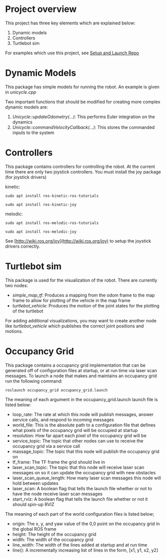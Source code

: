 # Project overview
This project has three key elements which are explained below:
1.  Dynamic models
2.  Controllers
3.  Turtlebot sim

For examples which use this project, see [Setup and Launch Repo](https://gitlab.com/droge-robotics/setup_and_launch/edit/master/README.md)

# Dynamic Models
This package has simple models for running the robot. An example is given in *unicycle.cpp*

Two important functions that should be modified for creating more complex dynamic models are:
1.  *Unicycle::updateOdometry(...)*: This performs Euler integration on the dynamics
2.  *Unicycle::commandVelocityCallback(...)*: This stores the commanded inputs to the system

# Controllers
This package contains controllers for controlling the robot. At the current time there are only two joystick controllers. You must install the joy package (for joystick drivers)

kinetic:

`sudo apt install ros-kinetic-ros-tutorials`

`sudo apt install ros-kinetic-joy`

melodic:

`sudo apt install ros-melodic-ros-tutorials`

`sudo apt install ros-melodic-joy`

See [http://wiki.ros.org/joy](http://wiki.ros.org/joy) to setup the joystick drivers correctly.

# Turtlebot sim
This package is used for the visualization of the robot. There are currently two nodes:
*  *simple_map_tf*: Produces a mapping from the odom frame to the map frame to allow for plotting of the vehicle in the map frame
*  *turtlebot_vehicle*: Produces the motion of the joint states for the plotting of the turtlebot

For adding additional visualizations, you may want to create another node like *turtlebot_vehicle* which publishes the correct joint positions and motions.

# Occupancy Grid
This package contains a occupancy grid implementation that can be generated off of configuration files at startup, or at run time via laser scan messages.
To launch a node that makes and maintains an occupancy grid run the following command:

    roslaunch occupancy_grid occupancy_grid.launch

The meaning of each argument in the occupancy_grid.launch launch file is listed below:

* loop_rate: The rate at which this node will publish messages, answer service calls, and respond to incoming messages
* world_file: This is the absolute path to a configuration file that defines what pixels of the occupancy grid will be occupied at startup
* resolution: How far apart each pixel of the occupancy grid will be
* service_topic: The topic that other nodes can use to receive the occupancy grid via a service call
* massage_topic: The topic that this node will publish the occupancy grid on
* tf_frame: The TF frame the grid should live in
* laser_scan_topic: The topic that this node will receive laser scan messages on so it can update the occupancy grid with new obstacles
* laser_scan_queue_length: How many laser scan messages this node will hold between updates
* laser_scan: A boolean flag that tells the launch file whether or not to have the node receive laser scan messages
* start_rviz: A boolean flag that tells the launch file whether or not it should spin-up RVIZ

The meaning of each part of the world configuration files is listed below;
* origin: The x, y, and yaw value of the 0,0 point on the occupancy grid in the global ROS frame
* height: The height of the occupancy grid
* width: The width of the occupancy grid
* line_width: The width of the lines added at startup and at run time
* line(): A incrementally increasing list of lines in the form, [x1, y1, x2, y2]

